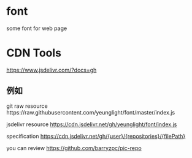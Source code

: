 # font
some font for web page

# CDN Tools
https://www.jsdelivr.com/?docs=gh
<H2>例如</H2> 
git  raw resource https://raw.githubusercontent.com/yeunglight/font/master/index.js

jsdelivr resource https://cdn.jsdelivr.net/gh/yeunglight/font/index.js
                  
specification https://cdn.jsdelivr.net/gh/{user}/{repositories}/{filePath}
 
you can review https://github.com/barryzpc/pic-repo  
